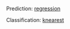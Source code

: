 Prediction:
[regression](/prediction/regression)

Classification:
[knearest](/classification/knearest)

